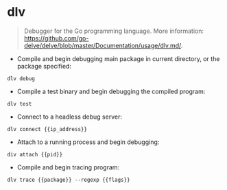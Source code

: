# dlv

> Debugger for the Go programming language.
> More information: <https://github.com/go-delve/delve/blob/master/Documentation/usage/dlv.md/>.

- Compile and begin debugging main package in current directory, or the package specified:

`dlv debug`

- Compile a test binary and begin debugging the compiled program:

`dlv test`

- Connect to a headless debug server:

`dlv connect {{ip_address}}`

- Attach to a running process and begin debugging:

`div attach {{pid}}`

- Compile and begin tracing program:

`dlv trace {{package}} --regexp {{flags}}`
